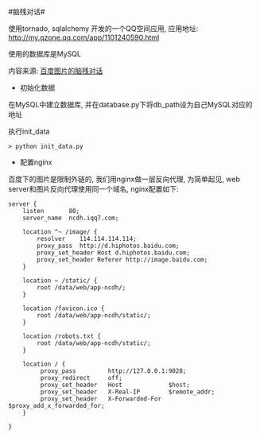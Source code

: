 #脑残对话#
 

使用tornado, sqlalchemy 开发的一个QQ空间应用, 应用地址: <http://my.qzone.qq.com/app/1101240590.html>

使用的数据库是MySQL

内容来源: [百度图片的脑残对话](http://image.baidu.com/channel/funny?fm=index#%E6%90%9E%E7%AC%91&%E8%84%91%E6%AE%8B%E5%AF%B9%E8%AF%9D&0&0)

* 初始化数据

在MySQL中建立数据库, 并在database.py下将db_path设为自己MySQL对应的地址

执行init_data

    > python init_data.py

* 配置nginx

百度下的图片是限制外链的, 我们用nginx做一层反向代理, 为简单起见, web server和图片反向代理使用同一个域名, nginx配置如下:


    server {
        listen       80;
        server_name  ncdh.iqq7.com;

        location ^~ /image/ {
            resolver    114.114.114.114;
            proxy_pass  http://d.hiphotos.baidu.com;
            proxy_set_header Host d.hiphotos.baidu.com;
            proxy_set_header Referer http://image.baidu.com;
        }

        location ~ /static/ {
            root /data/web/app-ncdh/;
        }

        location /favicon.ico {
            root /data/web/app-ncdh/static/;
        }

        location /robots.txt {
            root /data/web/app-ncdh/static/;
        }

        location / {
             proxy_pass         http://127.0.0.1:9028;
             proxy_redirect     off;
             proxy_set_header   Host             $host;
             proxy_set_header   X-Real-IP        $remote_addr;
             proxy_set_header   X-Forwarded-For  $proxy_add_x_forwarded_for;
        }

    }



